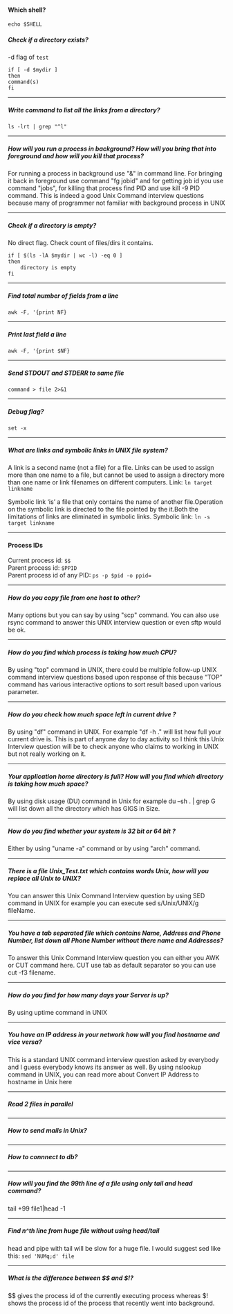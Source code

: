 

#### Which shell?
`echo $SHELL`

##### Check if a directory exists?
-d flag of `test`

    if [ -d $mydir ] 
    then
    command(s)
    fi

---
##### Write command to list all the links from a directory?
`ls -lrt | grep "^l"`

---
##### How will you run a process in background? How will you bring that into foreground and how will you kill that process?
For running a process in background use "&" in command line. For bringing it back in foreground use command "fg
jobid" and for getting job id you use command "jobs", for killing that process find PID and use kill -9 PID
command. This is indeed a good Unix Command interview questions because many of programmer not familiar
with background process in UNIX

---
##### Check if a directory is empty?
No direct flag. Check count of files/dirs it contains.

    if [ $(ls -lA $mydir | wc -l) -eq 0 ] 
    then
        directory is empty
    fi

---
##### Find total number of fields from a line
`awk -F, '{print NF}`

---
##### Print last field a line
`awk -F, '{print $NF}`

---
##### Send STDOUT and STDERR to same file
`command > file 2>&1`

---
##### Debug flag?
`set -x`

---
##### What are links and symbolic links in UNIX file system?
A link is a second name (not a file) for a file. Links can be used to assign more than one name to a file, but cannot be used to assign a directory more than one name or link filenames on different computers.
    Link: `ln target linkname`

Symbolic link ‘is’ a file that only contains the name of another file.Operation on the symbolic link is directed to the file pointed by the it.Both the limitations of links are eliminated in symbolic links.
    Symbolic link: `ln -s target linkname`

---
#### Process IDs
Current process id: `$$` </br>
Parent process id: `$PPID` </br>
Parent process id of any PID: `ps -p $pid -o ppid=` </br>


---
##### How do you copy file from one host to other?
Many options but you can say by using "scp" command. You can also use rsync command to answer this UNIX
interview question or even sftp would be ok.

---
#####  How do you find which process is taking how much CPU?
By using "top" command in UNIX, there could be multiple follow-up UNIX command interview questions based
upon response of this because “TOP” command has various interactive options to sort result based upon various
parameter.

---
#####  How do you check how much space left in current drive ?
By using "df" command in UNIX. For example "df -h ." will list how full your current drive is. This is part of
anyone day to day activity so I think this Unix Interview question will be to check anyone who claims to working in
UNIX but not really working on it.

---
##### Your application home directory is full? How will you find which directory is taking how much space?
By using disk usage (DU) command in Unix for example du –sh . | grep G will list down all the directory which
has GIGS in Size.

---
#####  How do you find whether your system is 32 bit or 64 bit ?
Either by using "uname -a" command or by using "arch" command.

---
#####  There is a file Unix_Test.txt which contains words Unix, how will you replace all Unix to UNIX?
You can answer this Unix Command Interview question by using SED command in UNIX for example you can
execute sed s/Unix/UNIX/g fileName.

---
#####  You have a tab separated file which contains Name, Address and Phone Number, list down all Phone Number without there name and Addresses?
To answer this Unix Command Interview question you can either you AWK or CUT command here. CUT use tab as
default separator so you can use
cut -f3 filename. 

---
##### How do you find for how many days your Server is up?
By using uptime command in UNIX

---
##### You have an IP address in your network how will you find hostname and vice versa?
This is a standard UNIX command interview question asked by everybody and I guess everybody knows its answer
as well. By using nslookup command in UNIX, you can read more about Convert IP Address to hostname in
Unix here 

---
##### Read 2 files in parallel

---
##### How to send mails in Unix?

---
##### How to connnect to db?

---
##### How will you find the 99th line of a file using only tail and head command?
tail +99 file1|head -1

---
##### Find n^th line from huge file without using head/tail
head and pipe with tail will be slow for a huge file. I would suggest sed like this:
`sed 'NUMq;d' file`

---
##### What is the difference between $$ and $!?
$$ gives the process id of the currently executing process whereas $! shows the process id of the process that recently went into background.